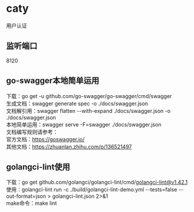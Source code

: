# caty

用户认证

## 监听端口

8120

## go-swagger本地简单运用

下载：go get -u github.com/go-swagger/go-swagger/cmd/swagger  
生成文档：swagger generate spec -o ./docs/swagger.json  
文档解引用：swagger flatten --with-expand ./docs/swagger.json -o ./docs/swagger.json  
本地简单运用：swagger serve -F=swagger ./docs/swagger.json  
文档编写规则请参考：  
官方文档：https://goswagger.io/  
其他文档：https://zhuanlan.zhihu.com/p/136521497

## golangci-lint使用

下载：go get github.com/golangci/golangci-lint/cmd/golangci-lint@v1.42.1  
使用：golangci-lint run -c ./build/golangci-lint-demo.yml --tests=false --out-format=json  > golangci-lint.json 2>&1  
make命令：make lint